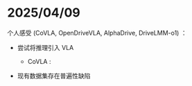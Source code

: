# 2025/04/09

个人感受 (CoVLA, OpenDriveVLA, AlphaDrive, DriveLMM-o1) ：

- 尝试将推理引入 VLA

  - CoVLA : 

- 现有数据集存在普遍性缺陷






